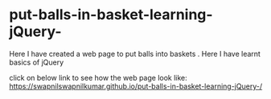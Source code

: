 # put-balls-in-basket-learning-jQuery-
Here I have created a web page to put balls into baskets . Here I have learnt basics of jQuery

click on below link to see how the web page look like: 
https://swapnilswapnilkumar.github.io/put-balls-in-basket-learning-jQuery-/
